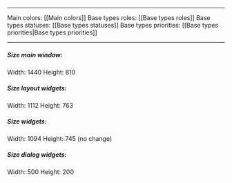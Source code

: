 
___

Main colors: [[Main colors]]
Base types roles: [[Base types roles]]
Base types statuses: [[Base types statuses]]
Base types priorities: [[Base types priorities|Base types priorities]]
___
##### Size main window:
Width: 1440
Height: 810
##### Size layout widgets:
Width: 1112
Height: 763
##### Size widgets:
Width: 1094
Height: 745 (no change)
##### Size dialog widgets:
Width: 500
Height: 200
